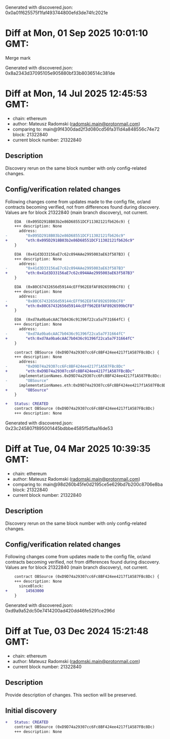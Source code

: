 Generated with discovered.json: 0x0a01f625575f1faf493744800efd3de74fc2021e

# Diff at Mon, 01 Sep 2025 10:01:10 GMT:

Merge mark

Generated with discovered.json: 0x8a2343d37095105e905880bf33b8036514c381de

# Diff at Mon, 14 Jul 2025 12:45:53 GMT:

- chain: ethereum
- author: Mateusz Radomski (<radomski.main@protonmail.com>)
- comparing to: main@9f4300dad2f3d080cd56fa311d4a848556c74e72 block: 21322840
- current block number: 21322840

## Description

Discovery rerun on the same block number with only config-related changes.

## Config/verification related changes

Following changes come from updates made to the config file,
or/and contracts becoming verified, not from differences found during
discovery. Values are for block 21322840 (main branch discovery), not current.

```diff
    EOA  (0x095D2918B03b2e86D68551DCF11302121fb626c9) {
    +++ description: None
      address:
-        "0x095D2918B03b2e86D68551DCF11302121fb626c9"
+        "eth:0x095D2918B03b2e86D68551DCF11302121fb626c9"
    }
```

```diff
    EOA  (0x41d3D33156aE7c62c094AAe2995003aE63f587B3) {
    +++ description: None
      address:
-        "0x41d3D33156aE7c62c094AAe2995003aE63f587B3"
+        "eth:0x41d3D33156aE7c62c094AAe2995003aE63f587B3"
    }
```

```diff
    EOA  (0x80C67432656d59144cEFf962E8fAF8926599bCF8) {
    +++ description: None
      address:
-        "0x80C67432656d59144cEFf962E8fAF8926599bCF8"
+        "eth:0x80C67432656d59144cEFf962E8fAF8926599bCF8"
    }
```

```diff
    EOA  (0xd7Aa9ba6cAAC7b0436c91396f22ca5a7F31664fC) {
    +++ description: None
      address:
-        "0xd7Aa9ba6cAAC7b0436c91396f22ca5a7F31664fC"
+        "eth:0xd7Aa9ba6cAAC7b0436c91396f22ca5a7F31664fC"
    }
```

```diff
    contract OBSource (0xD9D74a29307cc6Fc8BF424ee4217f1A587FBc8Dc) {
    +++ description: None
      address:
-        "0xD9D74a29307cc6Fc8BF424ee4217f1A587FBc8Dc"
+        "eth:0xD9D74a29307cc6Fc8BF424ee4217f1A587FBc8Dc"
      implementationNames.0xD9D74a29307cc6Fc8BF424ee4217f1A587FBc8Dc:
-        "OBSource"
      implementationNames.eth:0xD9D74a29307cc6Fc8BF424ee4217f1A587FBc8Dc:
+        "OBSource"
    }
```

```diff
+   Status: CREATED
    contract OBSource (0xD9D74a29307cc6Fc8BF424ee4217f1A587FBc8Dc)
    +++ description: None
```

Generated with discovered.json: 0x23c245807f895001445bdbbe4585f5dfaa16de53

# Diff at Tue, 04 Mar 2025 10:39:35 GMT:

- chain: ethereum
- author: Mateusz Radomski (<radomski.main@protonmail.com>)
- comparing to: main@98d260b45fe0d2195ce5e629bd7b200c8706e8ba block: 21322840
- current block number: 21322840

## Description

Discovery rerun on the same block number with only config-related changes.

## Config/verification related changes

Following changes come from updates made to the config file,
or/and contracts becoming verified, not from differences found during
discovery. Values are for block 21322840 (main branch discovery), not current.

```diff
    contract OBSource (0xD9D74a29307cc6Fc8BF424ee4217f1A587FBc8Dc) {
    +++ description: None
      sinceBlock:
+        14563000
    }
```

Generated with discovered.json: 0xd9a9a52dc50e7414200ad420dd46fe5291ce296d

# Diff at Tue, 03 Dec 2024 15:21:48 GMT:

- chain: ethereum
- author: Mateusz Radomski (<radomski.main@protonmail.com>)
- current block number: 21322840

## Description

Provide description of changes. This section will be preserved.

## Initial discovery

```diff
+   Status: CREATED
    contract OBSource (0xD9D74a29307cc6Fc8BF424ee4217f1A587FBc8Dc)
    +++ description: None
```

